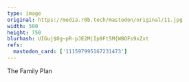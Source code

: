 ```yaml
---
type: image
original: https://media.r0b.tech/mastodon/original/11.jpg
width: 500
height: 750
blurhash: UIGuj$0g~pR-pJE2M|Ip9Ft5M{WBOFs9xZxt
refs:
  mastodon_card: ['111597995167231473']
---
```


The Family Plan
